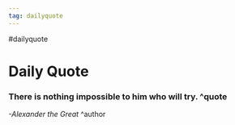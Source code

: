 ```yaml
---
tag: dailyquote
---
```


#dailyquote

# Daily Quote

### There is nothing impossible to him who will try. ^quote
*-Alexander the Great* ^author
